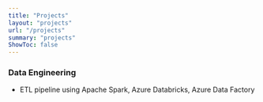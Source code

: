 ```yaml
---
title: "Projects"
layout: "projects"
url: "/projects"
summary: "projects"
ShowToc: false
---
```


### Data Engineering

- ETL pipeline using Apache Spark, Azure Databricks, Azure Data Factory